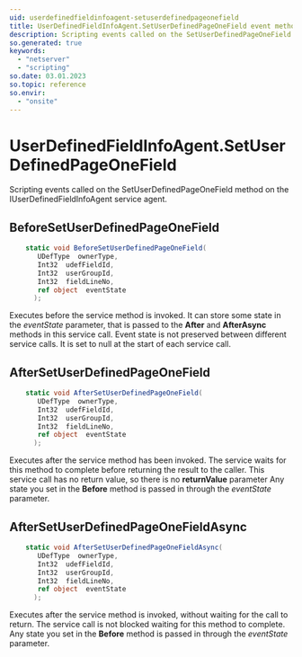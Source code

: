 ```yaml
---
uid: userdefinedfieldinfoagent-setuserdefinedpageonefield
title: UserDefinedFieldInfoAgent.SetUserDefinedPageOneField event method
description: Scripting events called on the SetUserDefinedPageOneField method on the UserDefinedFieldInfoAgent service agent.
so.generated: true
keywords:
  - "netserver"
  - "scripting"
so.date: 03.01.2023
so.topic: reference
so.envir:
  - "onsite"
---
```

# UserDefinedFieldInfoAgent.SetUserDefinedPageOneField

Scripting events called on the <see cref='M:SuperOffice.CRM.Services.IUserDefinedFieldInfoAgent.SetUserDefinedPageOneField'>SetUserDefinedPageOneField</see> method on the <see cref='IUserDefinedFieldInfoAgent'>IUserDefinedFieldInfoAgent</see>  service agent.

## BeforeSetUserDefinedPageOneField
```cs
    static void BeforeSetUserDefinedPageOneField(
       UDefType  ownerType,
       Int32  udefFieldId,
       Int32  userGroupId,
       Int32  fieldLineNo,
       ref object  eventState
      );
```
Executes before the service method is invoked.
It can store some state in the *eventState* parameter, that is passed to the **After** and **AfterAsync** methods in this service call.
Event state is not preserved between different service calls. It is set to null at the start of each service call.
## AfterSetUserDefinedPageOneField
```cs
    static void AfterSetUserDefinedPageOneField(
       UDefType  ownerType,
       Int32  udefFieldId,
       Int32  userGroupId,
       Int32  fieldLineNo,
       ref object  eventState
      );
```
Executes after the service method has been invoked. The service waits for this method to complete before returning the result to the caller.
This service call has no return value, so there is no **returnValue** parameter
Any state you set in the **Before** method is passed in through the *eventState* parameter.
## AfterSetUserDefinedPageOneFieldAsync
```cs
    static void AfterSetUserDefinedPageOneFieldAsync(
       UDefType  ownerType,
       Int32  udefFieldId,
       Int32  userGroupId,
       Int32  fieldLineNo,
       ref object  eventState
      );
```
Executes after the service method is invoked, without waiting for the call to return.
The service call is not blocked waiting for this method to complete.
Any state you set in the **Before** method is passed in through the *eventState* parameter.


